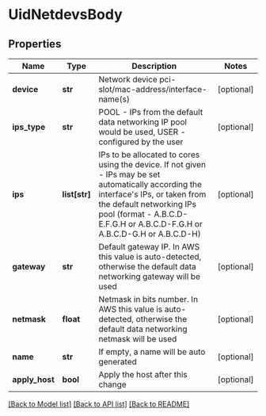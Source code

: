 # UidNetdevsBody

## Properties
Name | Type | Description | Notes
------------ | ------------- | ------------- | -------------
**device** | **str** | Network device pci-slot/mac-address/interface-name(s) | [optional] 
**ips_type** | **str** | POOL - IPs from the default data networking IP pool would be used, USER - configured by the user | [optional] 
**ips** | **list[str]** | IPs to be allocated to cores using the device. If not given - IPs may be set automatically according the interface&#x27;s IPs, or taken from the default networking IPs pool (format - A.B.C.D-E.F.G.H or A.B.C.D-F.G.H or A.B.C.D-G.H or A.B.C.D-H) | [optional] 
**gateway** | **str** | Default gateway IP. In AWS this value is auto-detected, otherwise the default data networking gateway will be used | [optional] 
**netmask** | **float** | Netmask in bits number. In AWS this value is auto-detected, otherwise the default data networking netmask will be used | [optional] 
**name** | **str** | If empty, a name will be auto generated | [optional] 
**apply_host** | **bool** | Apply the host after this change | [optional] 

[[Back to Model list]](../README.md#documentation-for-models) [[Back to API list]](../README.md#documentation-for-api-endpoints) [[Back to README]](../README.md)

